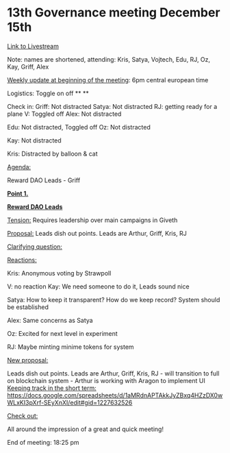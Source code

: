 # 13th Governance meeting December 15th

[Link to Livestream](https://youtu.be/RS_W5lcnRPk)

Note: names are shortened, attending: Kris, Satya, Vojtech, Edu, RJ, Oz, Kay, Griff, Alex




<span style="text-decoration:underline;">Weekly update at beginning of the meeting</span>: 6pm central european time

Logistics:
Toggle on off **
**

Check in:
Griff: Not distracted
Satya: Not distracted
RJ: getting ready for a plane
V: Toggled off
Alex: Not distracted

Edu: Not distracted, Toggled off
Oz: Not distracted

Kay: Not distracted

Kris: Distracted by balloon & cat

<span style="text-decoration:underline;">Agenda:

Reward DAO Leads - Griff
</span>

**<span style="text-decoration:underline;">Point 1.</span>**

**<span style="text-decoration:underline;">Reward DAO Leads</span>**

<span style="text-decoration:underline;">Tension:</span> Requires leadership over main campaigns in Giveth

<span style="text-decoration:underline;">Proposal:</span> Leads dish out points. Leads are Arthur, Griff, Kris, RJ

<span style="text-decoration:underline;">Clarifying question: </span>

<span style="text-decoration:underline;">Reactions:</span>

Kris: Anonymous voting by Strawpoll

V: no reaction
Kay: We need someone to do it, Leads sound nice

Satya: How to keep it transparent? How do we keep record? System should be established

Alex: Same concerns as Satya

Oz: Excited for next level in experiment

RJ: Maybe minting minime tokens for system

<span style="text-decoration:underline;">New proposal: </span>

Leads dish out points. Leads are Arthur, Griff, Kris, RJ - will transition to full on blockchain system - Arthur is working with Aragon to implement UI<span style="text-decoration:underline;">
Keeping track in the short term: https://docs.google.com/spreadsheets/d/1aMRdnAPTAkkJyZBxq4HZzDX0wWLxKI3pXrf-SEyXnXI/edit#gid=1227632526</span>

<span style="text-decoration:underline;">Check out:</span>

All around the impression of a great and quick meeting!

End of meeting:  18:25 pm

